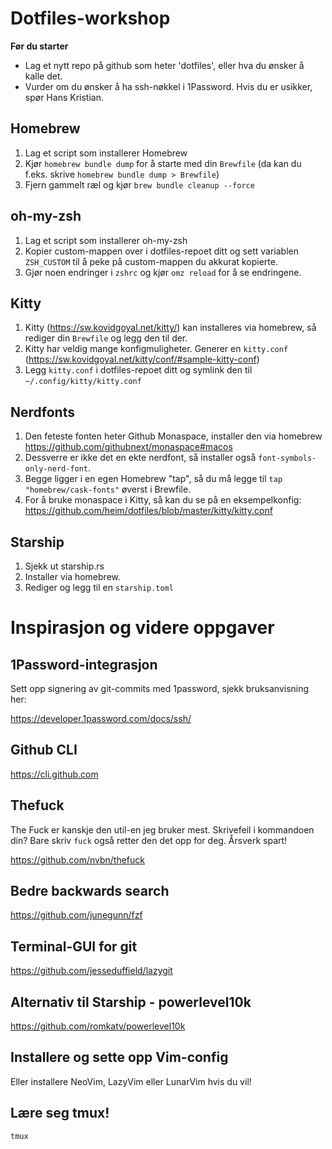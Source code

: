 # Dotfiles-workshop

**Før du starter** 
- Lag et nytt repo på github som heter 'dotfiles', eller hva du ønsker å kalle det.
- Vurder om du ønsker å ha ssh-nøkkel i 1Password. Hvis du er usikker, spør Hans Kristian.

## Homebrew
1. Lag et script som installerer Homebrew 
2. Kjør `homebrew bundle dump` for å starte med din `Brewfile` (da kan du f.eks. skrive `homebrew bundle dump > Brewfile`)
3. Fjern gammelt ræl og kjør `brew bundle cleanup --force`

## oh-my-zsh

1. Lag et script som installerer oh-my-zsh
2. Kopier custom-mappen over i dotfiles-repoet ditt og sett variablen `ZSH_CUSTOM` til å peke på custom-mappen du akkurat kopierte.
3. Gjør noen endringer i `zshrc` og kjør `omz reload` for å se endringene.

## Kitty

1. Kitty (https://sw.kovidgoyal.net/kitty/) kan installeres via homebrew, så rediger din `Brewfile` og legg den til der.
2. Kitty har veldig mange konfigmuligheter. Generer en `kitty.conf` (https://sw.kovidgoyal.net/kitty/conf/#sample-kitty-conf)
3. Legg `kitty.conf` i dotfiles-repoet ditt og symlink den til `~/.config/kitty/kitty.conf`

## Nerdfonts

1. Den feteste fonten heter Github Monaspace, installer den via homebrew https://github.com/githubnext/monaspace#macos
2. Dessverre er ikke det en ekte nerdfont, så installer også `font-symbols-only-nerd-font`.
3. Begge ligger i en egen Homebrew "tap", så du må legge til `tap "homebrew/cask-fonts"` øverst i Brewfile.
4. For å bruke monaspace i Kitty, så kan du se på en eksempelkonfig: https://github.com/heim/dotfiles/blob/master/kitty/kitty.conf


## Starship

1. Sjekk ut starship.rs
2. Installer via homebrew.
3. Rediger og legg til en `starship.toml`


# Inspirasjon og videre oppgaver

## 1Password-integrasjon

Sett opp signering av git-commits med 1password, sjekk bruksanvisning her:

https://developer.1password.com/docs/ssh/ 


## Github CLI

https://cli.github.com

## Thefuck

The Fuck er kanskje den util-en jeg bruker mest. Skrivefeil i kommandoen din? Bare skriv `fuck` også retter den det opp for deg. Årsverk spart!

https://github.com/nvbn/thefuck

## Bedre backwards search 

https://github.com/junegunn/fzf

## Terminal-GUI for git

https://github.com/jesseduffield/lazygit


## Alternativ til Starship - powerlevel10k

https://github.com/romkatv/powerlevel10k

## Installere og sette opp Vim-config

Eller installere NeoVim, LazyVim eller LunarVim hvis du vil!

## Lære seg tmux!

`tmux`
